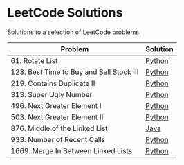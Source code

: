 # LeetCode Solutions
Solutions to a selection of LeetCode problems.

| Problem | Solution |
| --- | --- |
| 61. Rotate List | [Python](./problems/61.%20Rotate%20List/main.py)
| 123. Best Time to Buy and Sell Stock III | [Python](./problems/123.%20Best%20Time%20to%20Buy%20and%20Sell%20Stock%20III/main.py) |
| 219. Contains Duplicate II | [Python](./problems/219.%20Contains%20Duplicate%20II/main.py) |
| 313. Super Ugly Number | [Python](./problems/313.%20Super%20Ugly%20Number/main.py) |
| 496. Next Greater Element I | [Python](./problems/496.%20Next%20Greater%20Element%20I/main.py) |
| 503. Next Greater Element II | [Python](./problems/503.%20Next%20Greater%20Element%20II/main.py) |
| 876. Middle of the Linked List | [Java](./problems/876.%20Middle%20of%20the%20Linked%20List/Solution.java) |
| 933. Number of Recent Calls | [Python](./problems/933.%20Number%20of%20Recent%20Calls/main.py) |
| 1669. Merge In Between Linked Lists | [Python](./problems/1669.%20Merge%20In%20Between%20Linked%20Lists/main.py) |
